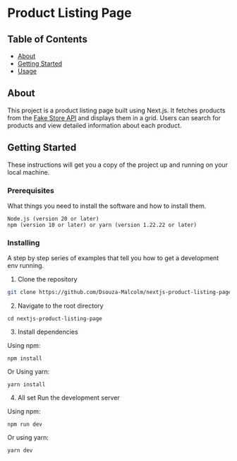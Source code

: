 # Product Listing Page

## Table of Contents

- [About](#about)
- [Getting Started](#getting_started)
- [Usage](#usage)

## About <a name = "about"></a>

This project is a product listing page built using Next.js. It fetches products from the [Fake Store API](https://fakestoreapi.com/) and displays them in a grid. Users can search for products and view detailed information about each product.

## Getting Started <a name = "getting_started"></a>

These instructions will get you a copy of the project up and running on your local machine.

### Prerequisites

What things you need to install the software and how to install them.

```
Node.js (version 20 or later)
npm (version 10 or later) or yarn (version 1.22.22 or later)
```

### Installing

A step by step series of examples that tell you how to get a development env running.

1. Clone the repository

```bash
git clone https://github.com/Dsouza-Malcolm/nextjs-product-listing-page.git
```

2. Navigate to the root directory

```
cd nextjs-product-listing-page
```

3. Install dependencies

Using npm:

```
npm install
```

Or Using yarn:

```
yarn install
```

4. All set Run the development server

Using npm:

```
npm run dev
```

Or using yarn:

```
yarn dev
```

